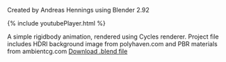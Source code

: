 Created by Andreas Hennings using Blender 2.92

{% include youtubePlayer.html %}

A simple rigidbody animation, rendered using Cycles renderer.
Project file includes HDRI background image from polyhaven.com and PBR materials from ambientcg.com
[Download .blend file](https://drive.google.com/file/d/19zobNRvAlT2ouTWjyQPMgCDqjhEpwFH5/view?usp=sharing)
